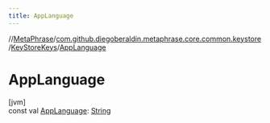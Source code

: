 ```yaml
---
title: AppLanguage
---
```

//[MetaPhrase](../../../index.html)/[com.github.diegoberaldin.metaphrase.core.common.keystore](../index.html)/[KeyStoreKeys](index.html)/[AppLanguage](-app-language.html)



# AppLanguage



[jvm]\
const val [AppLanguage](-app-language.html): [String](https://kotlinlang.org/api/latest/jvm/stdlib/kotlin/-string/index.html)




